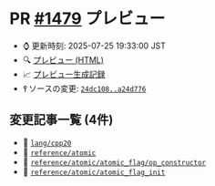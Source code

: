 # PR [\#1479](https://github.com/cpprefjp/site/pull/1479) プレビュー
- &#x231a; 更新時刻: 2025-07-25 19:33:00 JST
- &#x1f50d; [プレビュー (HTML)](https://cpprefjp.github.io/site/gen/pull/1479)
- &#x1f4c8; [プレビュー生成記録](https://github.com/cpprefjp/site/actions?query=event%3Apull_request_target+branch%3Alwg3659)
- **&#x2AEF;** ソースの変更: [`24dc108..a24d776`](https://github.com/cpprefjp/site/compare/24dc1089c1641f9fe2912a0f1478b68eb2d60cca..a24d77626e24507f94bc3ba95acb9b323985084a)

## 変更記事一覧 (4件)

- &#x1f4dd; [`lang/cpp20`](https://cpprefjp.github.io/site/gen/pull/1479/lang/cpp20.html)
- &#x1f4dd; [`reference/atomic`](https://cpprefjp.github.io/site/gen/pull/1479/reference/atomic.html)
- &#x1f4dd; [`reference/atomic/atomic_flag/op_constructor`](https://cpprefjp.github.io/site/gen/pull/1479/reference/atomic/atomic_flag/op_constructor.html)
- &#x1f4dd; [`reference/atomic/atomic_flag_init`](https://cpprefjp.github.io/site/gen/pull/1479/reference/atomic/atomic_flag_init.html)
